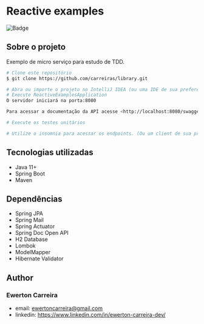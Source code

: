 # Reactive examples

![Badge](https://img.shields.io/badge/license-MIT-green?style=for-the-badge)

## Sobre o projeto

Exemplo de micro serviço para estudo de TDD.

```bash
# Clone este repositório
$ git clone https://github.com/carreiras/library.git

# Abra ou importe o projeto no IntelliJ IDEA (ou uma IDE de sua preferência)
# Execute ReactiveExamplesApplication
O servidor iniciará na porta:8080

Para acessar a documentação da API acesse <http://localhost:8080/swagger-ui.html>

# Execute os testes unitários

# Utilize o insomnia para acessar os endpoints. (Ou um client de sua preferência)
```

## Tecnologias utilizadas

- Java 11+
- Spring Boot
- Maven

## Dependências

- Spring JPA
- Spring Mail
- Spring Actuator
- Spring Doc Open API
- H2 Database
- Lombok
- ModelMapper
- Hibernate Validator


## Author

### Ewerton Carreira

- email: ewertoncarreira@gmail.com
- linkedin: https://www.linkedin.com/in/ewerton-carreira-dev/